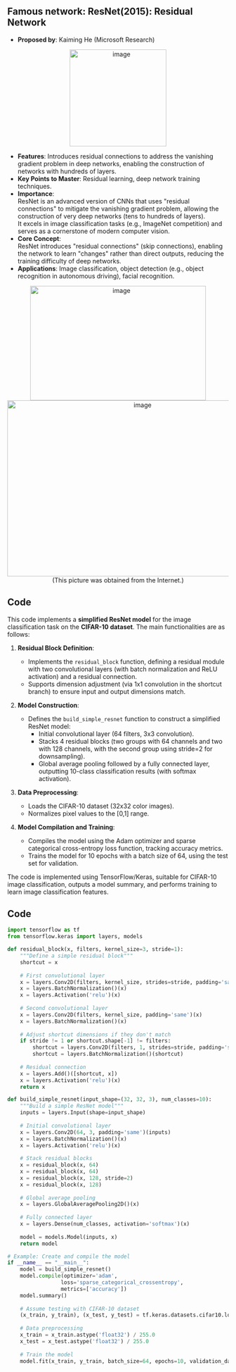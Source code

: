 ## Famous network: ResNet(2015): Residual Network
- **Proposed by**: Kaiming He (Microsoft Research)
<div align="center">
  <img width="220" height="220" alt="image" src="https://github.com/user-attachments/assets/005ed077-913c-4432-9b16-6e2678626fa7" />
</div>

- **Features**: Introduces residual connections to address the vanishing gradient problem in deep networks, enabling the construction of networks with hundreds of layers.  
- **Key Points to Master**: Residual learning, deep network training techniques.  
- **Importance**:  
ResNet is an advanced version of CNNs that uses "residual connections" to mitigate the vanishing gradient problem, allowing the construction of very deep networks (tens to hundreds of layers).  
It excels in image classification tasks (e.g., ImageNet competition) and serves as a cornerstone of modern computer vision.  
- **Core Concept**:  
ResNet introduces "residual connections" (skip connections), enabling the network to learn "changes" rather than direct outputs, reducing the training difficulty of deep networks.  
- **Applications**: Image classification, object detection (e.g., object recognition in autonomous driving), facial recognition.
<div align="center">
<img width="400" height="260" alt="image" src="https://github.com/user-attachments/assets/4c111489-898f-4412-9e70-336ec2320f03" />  
<img width="600" height="400" alt="image" src="https://github.com/user-attachments/assets/ee800edc-db6e-4cde-84d9-0d396ca69e58" />  
</div>

<div align="center">
(This picture was obtained from the Internet.)
</div>


## Code

This code implements a **simplified ResNet model** for the image classification task on the **CIFAR-10 dataset**. The main functionalities are as follows:

1. **Residual Block Definition**:
   - Implements the `residual_block` function, defining a residual module with two convolutional layers (with batch normalization and ReLU activation) and a residual connection.
   - Supports dimension adjustment (via 1x1 convolution in the shortcut branch) to ensure input and output dimensions match.

2. **Model Construction**:
   - Defines the `build_simple_resnet` function to construct a simplified ResNet model:
     - Initial convolutional layer (64 filters, 3x3 convolution).
     - Stacks 4 residual blocks (two groups with 64 channels and two with 128 channels, with the second group using stride=2 for downsampling).
     - Global average pooling followed by a fully connected layer, outputting 10-class classification results (with softmax activation).

3. **Data Preprocessing**:
   - Loads the CIFAR-10 dataset (32x32 color images).
   - Normalizes pixel values to the [0,1] range.

4. **Model Compilation and Training**:
   - Compiles the model using the Adam optimizer and sparse categorical cross-entropy loss function, tracking accuracy metrics.
   - Trains the model for 10 epochs with a batch size of 64, using the test set for validation.

The code is implemented using TensorFlow/Keras, suitable for CIFAR-10 image classification, outputs a model summary, and performs training to learn image classification features.

## Code

```python
import tensorflow as tf
from tensorflow.keras import layers, models

def residual_block(x, filters, kernel_size=3, stride=1):
    """Define a simple residual block"""
    shortcut = x
    
    # First convolutional layer
    x = layers.Conv2D(filters, kernel_size, strides=stride, padding='same')(x)
    x = layers.BatchNormalization()(x)
    x = layers.Activation('relu')(x)
    
    # Second convolutional layer
    x = layers.Conv2D(filters, kernel_size, padding='same')(x)
    x = layers.BatchNormalization()(x)
    
    # Adjust shortcut dimensions if they don't match
    if stride != 1 or shortcut.shape[-1] != filters:
        shortcut = layers.Conv2D(filters, 1, strides=stride, padding='same')(shortcut)
        shortcut = layers.BatchNormalization()(shortcut)
    
    # Residual connection
    x = layers.Add()([shortcut, x])
    x = layers.Activation('relu')(x)
    return x

def build_simple_resnet(input_shape=(32, 32, 3), num_classes=10):
    """Build a simple ResNet model"""
    inputs = layers.Input(shape=input_shape)
    
    # Initial convolutional layer
    x = layers.Conv2D(64, 3, padding='same')(inputs)
    x = layers.BatchNormalization()(x)
    x = layers.Activation('relu')(x)
    
    # Stack residual blocks
    x = residual_block(x, 64)
    x = residual_block(x, 64)
    x = residual_block(x, 128, stride=2)
    x = residual_block(x, 128)
    
    # Global average pooling
    x = layers.GlobalAveragePooling2D()(x)
    
    # Fully connected layer
    x = layers.Dense(num_classes, activation='softmax')(x)
    
    model = models.Model(inputs, x)
    return model

# Example: Create and compile the model
if __name__ == "__main__":
    model = build_simple_resnet()
    model.compile(optimizer='adam',
                 loss='sparse_categorical_crossentropy',
                 metrics=['accuracy'])
    model.summary()
    
    # Assume testing with CIFAR-10 dataset
    (x_train, y_train), (x_test, y_test) = tf.keras.datasets.cifar10.load_data()
    
    # Data preprocessing
    x_train = x_train.astype('float32') / 255.0
    x_test = x_test.astype('float32') / 255.0
    
    # Train the model
    model.fit(x_train, y_train, batch_size=64, epochs=10, validation_data=(x_test, y_test))

```
